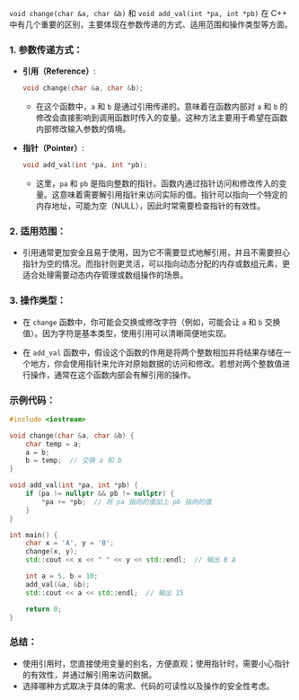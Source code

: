 `void change(char &a, char &b)` 和 `void add_val(int *pa, int *pb)` 在 C++ 中有几个重要的区别，主要体现在参数传递的方式、适用范围和操作类型等方面。

### 1. 参数传递方式：

- **引用（Reference）**:
  ```cpp
  void change(char &a, char &b);
  ```
  - 在这个函数中，`a` 和 `b` 是通过引用传递的。意味着在函数内部对 `a` 和 `b` 的修改会直接影响到调用函数时传入的变量。这种方法主要用于希望在函数内部修改输入参数的情境。

- **指针（Pointer）**:
  ```cpp
  void add_val(int *pa, int *pb);
  ```
  - 这里，`pa` 和 `pb` 是指向整数的指针。函数内通过指针访问和修改传入的变量。这意味着需要解引用指针来访问实际的值。指针可以指向一个特定的内存地址，可能为空（NULL），因此时常需要检查指针的有效性。

### 2. 适用范围：

- 引用通常更加安全且易于使用，因为它不需要显式地解引用，并且不需要担心指针为空的情况。而指针则更灵活，可以指向动态分配的内存或数组元素，更适合处理需要动态内存管理或数组操作的场景。

### 3. 操作类型：

- 在 `change` 函数中，你可能会交换或修改字符（例如，可能会让 `a` 和 `b` 交换值）。因为字符是基本类型，使用引用可以清晰简便地实现。

- 在 `add_val` 函数中，假设这个函数的作用是将两个整数相加并将结果存储在一个地方，你会使用指针来允许对原始数据的访问和修改。若想对两个整数值进行操作，通常在这个函数内部会有解引用的操作。

### 示例代码：

```cpp
#include <iostream>

void change(char &a, char &b) {
    char temp = a;
    a = b;
    b = temp;  // 交换 a 和 b
}

void add_val(int *pa, int *pb) {
    if (pa != nullptr && pb != nullptr) {
        *pa += *pb;  // 将 pa 指向的值加上 pb 指向的值
    }
}

int main() {
    char x = 'A', y = 'B';
    change(x, y);
    std::cout << x << " " << y << std::endl;  // 输出 B A

    int a = 5, b = 10;
    add_val(&a, &b);
    std::cout << a << std::endl;  // 输出 15

    return 0;
}
```

### 总结：
- 使用引用时，您直接使用变量的别名，方便直观；使用指针时，需要小心指针的有效性，并通过解引用来访问数据。
- 选择哪种方式取决于具体的需求、代码的可读性以及操作的安全性考虑。
